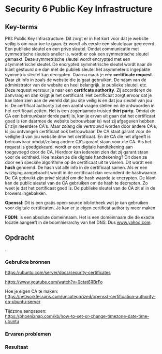 # Security 6 Public Key Infrastructure


## Key-terms
PKI: Public Key Infrastructure. Dit zorgt er in het kort voor dat je website veilig is om naar toe te gaan. Er wordt als eerste een sleutelpaar gecreeerd. Een publieke sleutel en een prive sleutel. Omdat communicatie met symmetrische sleutels sneller is, wordt er ook een symmetrische sleutel gemaakt. Deze symmetrische sleutel wordt encrypted met een asymmetrische sleutel. De encrypted symmetrische sleutel wordt naar de klant gestuurd die dan met de publiek sleutel het asymmeteric ingepakte symmetric sleutel kan decrypten. Daarna maak je een **certificate request**. Daar zit info in zoals de website die je gaat gebruiken, De naam van de administrator van de website en heel belangrijk, je publieke sleutel, etc. Deze request verstuur je naar een **certifcate authority**. Zij accorderen de aanvraag en dan krijgt je het certificaat. Het certificaat zorgt ervoor dat je kan laten zien aan de wereld dat jou site veilig is en dat jou sleutel van jou is. De certificat authority zal een aantal vragen stellen en de antwoorden in het certificaat zetten. Het is een zogenaamde trusted **thirt party**. Omdat de CA een betrouwbaar derde partij is, kan je ervan uit gaan dat het certificaat goed is (en daarmee de website betrouwbaar is) wat zij afgegeven hebben. Er zijn meerdere CA's. Maar zolang die vertrouwd worden door andere CA's, is jou ontvangen certificaat ook betrouwbaar. De CA staat garant voor de veiligheid van jou website dmv het certificaat. En de CA die het afgeeft is betrouwbaar omdat/zolang andere CA's garant staan voor die CA. Als het request is goedgekeurd, wordt er een digitale handtekening aan toegevoegd door de CA. Hierdoor kan iedereen zien dat zij garant staan voor de echtheid. Hoe maken ze die digitale handtekening? Dit doen ze door een speciale algorithme op de certificaat uit te voeren. Dit wordt een **hash** genoemd. De hash vat alle info in de certificaat samen. Als er een wijziging aangebracht wordt in de certificaat dan veranderd de hashwaarde. De CA gebruikt zijn prive sleutel om die hash waarde te encrypten. De klant kan de public sleutel van de CA gebruiken om de hash te decrypten. Zo weet je dat het certificaat goed is. De publieke sleutel van de CA zit al in de browers ingebakken.   

**Openssl**: Dit is een gratis open-source bibliotheek wat je kan gebruiken voor digitale certificaten. Je kan er je eigen certificat authority meer maken. 

**FQDN**: Is een absolute domeinnaam. Het is een domeinnaam die de exacte locatie aangeeft in de boomhierarchy van het DNS. Dus www.yahoo.com.  




## Opdracht
.

### Gebruikte bronnen
https://ubuntu.com/server/docs/security-certificates 

https://www.youtube.com/watch?v=0ctat6RBrFo  

Hoe je eigen CA te maken:  
https://networklessons.com/uncategorized/openssl-certification-authority-ca-ubuntu-server 

Tijdzone aanpassen:  
https://phoenixnap.com/kb/how-to-set-or-change-timezone-date-time-ubuntu

### Ervaren problemen


### Resultaat
